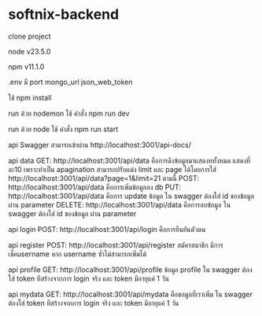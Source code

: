 # softnix-backend

clone project 

node v23.5.0

npm v11.1.0

.env มี port mongo_url json_web_token

ใช้ npm install

run ด้วย nodemon ใช้ คำสั่ง npm run dev

run ด้วย node ใช้ คำสั่ง npm run start

api Swagger สามารถเข้าผ่าน http://localhost:3001/api-docs/

api data
GET: http://localhost:3001/api/data คือการดึงข้อมูลมาแสดงททั้งหมด แสดงที่ละ10 เพราะทำเป็น apagination สามารถปรับแต่ง limit และ page ได้โดยการใส่ http://localhost:3001/api/data?page=1&limit=21 ตามนี้
POST: http://localhost:3001/api/data คือการเพิ่มข้อมูลลง db
PUT: http://localhost:3001/api/data     คือการ update ข้อมูล ใน swagger ต้องใส่ id ของข้อมูล ผ่าน parameter
DELETE: http://localhost:3001/api/data คือการลบข้อมูล ใน swagger ต้องใส่ id ของข้อมูล ผ่าน parameter

api login
POST: http://localhost:3001/api/login คือการยืนยันตัวตน

api register
POST: http://localhost:3001/api/register สมัครสมาชิก มีการเช็คusername หาก username ซ้ำไม่สามารถเพิ่มได้

api profile
GET: http://localhost:3001/api/profile ข้อมูล profile ใน swagger ต้องใส่ token ทีสร้างจากการ login จริง และ token มีอายุแค่ 1 วัน

api mydata
GET: http://localhost:3001/api/mydata คือขอมูลที่เราเพิ่ม ใน swagger ต้องใส่ token ทีสร้างจากการ login จริง และ token มีอายุแค่ 1 วัน

